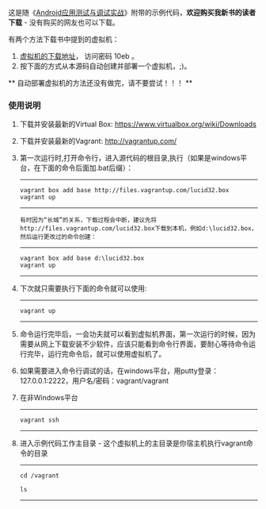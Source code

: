 这是随《[Android应用测试与调试实战](http://www.amazon.cn/%E7%A7%BB%E5%8A%A8%E5%BC%80%E5%8F%91-Android%E5%BA%94%E7%94%A8%E6%B5%8B%E8%AF%95%E4%B8%8E%E8%B0%83%E8%AF%95%E5%AE%9E%E6%88%98-%E6%96%BD%E6%87%BF%E6%B0%91/dp/B00JPUUATC/ref=tmm_pap_title_0?ie=UTF8&qid=1398769605&sr=8-1)》附带的示例代码，**欢迎购买我新书的读者下载** - 没有购买的网友也可以下载。

有两个方法下载书中提到的虚拟机：

1. [虚拟机的下载地址](http://aqkwdkgcpv.l55.yunpan.cn/lk/QNpYuw7QWu8gK)， 访问密码 10eb 。
2. 按下面的方式从本源码自动创建并部署一个虚拟机，;)。

** 自动部署虚拟机的方法还没有做完，请不要尝试！！！ **

### 使用说明
1. 下载并安装最新的Virtual Box: https://www.virtualbox.org/wiki/Downloads
2. 下载并安装最新的Vagrant: http://vagrantup.com/
3. 第一次运行时,打开命令行，进入源代码的根目录,执行（如果是windows平台，在下面的命令后面加.bat后缀）：

    -----------------------
    
       vagrant box add base http://files.vagrantup.com/lucid32.box       
       vagrant up
       
    -----------------------
    
    `有时因为“长城”的关系，下载过程会中断，建议先将http://files.vagrantup.com/lucid32.box下载到本机，例如d:\lucid32.box，然后运行更改过的命令创建：`
    
    -----------------------
    
       vagrant box add base d:\lucid32.box     
       vagrant up
       
    -----------------------


4. 下次就只需要执行下面的命令就可以使用:
    
    -----------------------
    
       vagrant up
       
    -----------------------

5. 命令运行完毕后，一会功夫就可以看到虚拟机界面，第一次运行的时候，因为需要从网上下载安装不少软件，应该只能看到命令行界面，要耐心等待命令运行完毕，运行完命令后，就可以使用虚拟机了。

6. 如果需要进入命令行调试的话，在windows平台，用putty登录：127.0.0.1:2222，用户名/密码：vagrant/vagrant

6. 在非Windows平台
    
    -----------------------
    
       vagrant ssh
       
    -----------------------
   
7. 进入示例代码工作主目录 - 这个虚拟机上的主目录是你宿主机执行vagrant命令的目录
   
    -----------------------
    
       cd /vagrant

       ls
       
    -----------------------   
